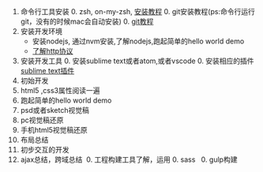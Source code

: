 
1. 命令行工具安装
   0. zsh, on-my-zsh, [安装教程](https://zhuanlan.zhihu.com/p/19556676?columnSlug=mactalk)
   0. git安装教程(ps:命令行运行git，没有的时候mac会自动安装)
   0. [git教程](http://www.ruanyifeng.com/blog/2015/12/git-workflow.html) 
2. 安装开发环境
   - 安装nodejs, 通过nvm安装,了解nodejs,跑起简单的hello world demo
   - [了解http协议](http://www.ruanyifeng.com/blog/2016/08/http.html)
3. 安装开发工具
   0. 安装sublime text或者atom,或者vscode
   0. 安装相应的插件 [sublime text插件](http://www.xuanfengge.com/practical-collection-of-sublime-plug-in.html)
4. 初始开发
  0. html5 ,css3属性阅读一遍
  0. 跑起简单的hello world demo
  0. psd或者sketch视觉稿
  0. pc视觉稿还原
  0. 手机html5视觉稿还原
  0. 布局总结
  0. 初步交互的开发
  0. ajax总结，跨域总结
  0. 工程构建工具了解，运用
    0. sass
    0. gulp构建
      
